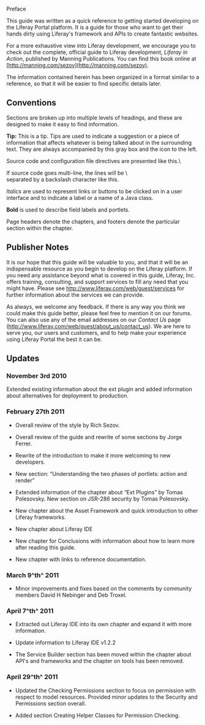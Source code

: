 Preface

This guide was written as a quick reference to getting started
developing on the Liferay Portal platform. It is a guide for those who
want to get their hands dirty using Liferay's framework and APIs to
create fantastic websites.

For a more exhaustive view into Liferay development, we encourage you to
check out the complete, official guide to Liferay development, *Liferay
in Action*, published by Manning Publications. You can find this book
online at [http://manning.com/sezov](http://manning.com/sezov).

The information contained herein has been organized in a format similar
to a reference, so that it will be easier to find specific details
later.

## Conventions

Sections are broken up into multiple levels of headings, and these are
designed to make it easy to find information.

**Tip:** This is a tip. Tips are used to indicate a suggestion or a
piece of information that affects whatever is being talked about in the
surrounding text. They are always accompanied by this gray box and the
icon to the left.


Source code and configuration file directives are presented like this.\

If source code goes multi-line, the lines will be \\\
separated by a backslash character like this.

*Italics* are used to represent links or buttons to be clicked on in a
user interface and to indicate a label or a name of a Java class.

**Bold** is used to describe field labels and portlets.

Page headers denote the chapters, and footers denote the particular
section within the chapter.

## Publisher Notes

It is our hope that this guide will be valuable to you, and that it will
be an indispensable resource as you begin to develop on the Liferay
platform. If you need any assistance beyond what is covered in this
guide, Liferay, Inc. offers training, consulting, and support services
to fill any need that you might have. Please see
[http://www.](http://www.liferay.com/web/guest/services)[liferay](http://www.liferay.com/web/guest/services)[.com/web/guest/services](http://www.liferay.com/web/guest/services)
for further information about the services we can provide.

As always, we welcome any feedback. If there is any way you think we
could make this guide better, please feel free to mention it on our
forums. You can also use any of the email addresses on our *Contact Us*
page
([http://www.](http://www.liferay.com/web/guest/about_us/contact_us)[liferay](http://www.liferay.com/web/guest/about_us/contact_us)[.com/web/guest/about\_us/contact\_us](http://www.liferay.com/web/guest/about_us/contact_us)).
We are here to serve you, our users and customers, and to help make your
experience using Liferay Portal the best it can be.

## Updates

### November 3rd 2010

Extended existing information about the ext plugin and added information
about alternatives for deployment to production.

### February 27th 2011

-   Overall review of the style by Rich Sezov.

-   Overall review of the guide and rewrite of some sections by Jorge
    Ferrer.

-   Rewrite of the introduction to make it more welcoming to new
    developers.

-   New section: “Understanding the two phases of portlets: action and
    render”

-   Extended information of the chapter about “Ext Plugins” by Tomas
    Polesovsky. New section on JSR-286 security by Tomas Polesovsky.

-   New chapter about the Asset Framework and quick introduction to
    other Liferay frameworks.

-   New chapter about Liferay IDE

-   New chapter for Conclusions with information about how to learn more
    after reading this guide.

-   New chapter with links to reference documentation.

### March 9^th^ 2011

-   Minor improvements and fixes based on the comments by community
    members David H Nebinger and Deb Troxel.


### April 7^th^ 2011

-   Extracted out Liferay IDE into its own chapter and expand it with
    more information.

-   Update information to Liferay IDE v1.2.2

-   The Service Builder section has been moved within the chapter about
    API's and frameworks and the chapter on tools has been removed.

### April 29^th^ 2011

-   Updated the Checking Permissions section to focus on permission with
    respect to model resources. Provided minor updates to the Security
    and Permissions section overall.

-   Added section Creating Helper Classes for Permission Checking.


